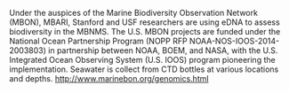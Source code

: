 Under the auspices of the Marine Biodiversity Observation Network (MBON), MBARI, Stanford and USF researchers are using eDNA to assess biodiversity in the MBNMS. The U.S. MBON projects are funded under the National Ocean Partnership Program (NOPP RFP NOAA-NOS-IOOS-2014-2003803) in partnership between NOAA, BOEM, and NASA, with the U.S. Integrated Ocean Observing System (U.S. IOOS) program pioneering the implementation. Seawater is collect from CTD bottles at various locations and depths. http://www.marinebon.org/genomics.html

